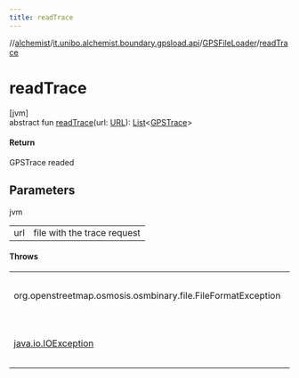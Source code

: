 ```yaml
---
title: readTrace
---
```

//[alchemist](../../../index.html)/[it.unibo.alchemist.boundary.gpsload.api](../index.html)/[GPSFileLoader](index.html)/[readTrace](read-trace.html)



# readTrace



[jvm]\
abstract fun [readTrace](read-trace.html)(url: [URL](https://docs.oracle.com/javase/8/docs/api/java/net/URL.html)): [List](https://docs.oracle.com/javase/8/docs/api/java/util/List.html)<[GPSTrace](../../it.unibo.alchemist.model.interfaces/-g-p-s-trace/index.html)>



#### Return



GPSTrace readed



## Parameters


jvm

| | |
|---|---|
| url | file with the trace request |



#### Throws


| | |
|---|---|
| org.openstreetmap.osmosis.osmbinary.file.FileFormatException | file format not valid |
| [java.io.IOException](https://docs.oracle.com/javase/8/docs/api/java/io/IOException.html) | in case of I/O errors |



